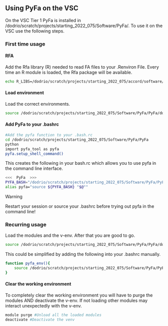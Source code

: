 ## Using PyFa on the VSC

On the VSC Tier 1 PyFa is installed in /dodrio/scratch/projects/starting_2022_075/Software/PyFa/.
To use it on the VSC use the following steps.

### First time usage
#### RFA
Add the Rfa library (R) needed to read FA files to your .Renviron File. Every time an R module is loaded, the Rfa package will be available.
```bash
echo R_LIBS=/dodrio/scratch/projects/starting_2022_075/accord/software/R-libs >> ~/.Renviron
```
#### Load environment
Load the correct environments.
```bash
source /dodrio/scratch/projects/starting_2022_075/Software/PyFa/PyFa/docs/pyfa_on_vsc_setup.sh
```
#### Add PyFa to your .bashrc
```bash
#Add the pyfa function to your .bash.rc
cd /dodrio/scratch/projects/starting_2022_075/Software/PyFa/PyFa
python
import pyfa_tool as pyfa
pyfa.setup_shell_command()
```

This creates the following in your bash.rc which allows you to use pyfa in the command line interface.
```bash
<<<  PyFa  >>>
PYFA_BASH="/dodrio/scratch/projects/starting_2022_075/Software/PyFa/PyFa/pyfa_tool/bash_executor.sh"
alias pyfa="source ${PYFA_BASH} "$@""

```
> [!WARNING] 
> Restart your session or source your .bashrc before trying out pyfa in the command line!

### Recurring usage
Load the modules and the v-env. After that you are good to go.
```bash
source /dodrio/scratch/projects/starting_2022_075/Software/PyFa/PyFa/docs/pyfa_on_vsc_setup.sh
```

This could be simplified by adding the following into your .bashrc manually.
```bash
function pyfa_env(){
    source /dodrio/scratch/projects/starting_2022_075/Software/PyFa/PyFa/docs/pyfa_on_vsc_setup.sh	
}
```
#### Clear the working environment
To completely clear the working environment you will have to purge the modules AND deactivate the v-env. If not loading other modules may interact unexpectedly with the v-env.
```bash
module purge #Unload all the loaded modules
deactivate #Deactivate the venv
```